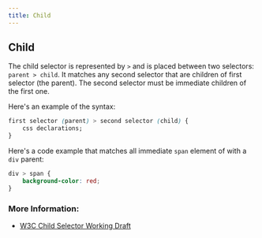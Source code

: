 ```yaml
---
title: Child
---
```

## Child

The child selector is represented by `>` and is placed between two selectors: `parent > child`. It matches any second selector that are children of first selector (the parent). The second selector must be immediate children of the first one.

Here's an example of the syntax:

```css
first selector (parent) > second selector (child) { 
    css declarations; 
}
```

Here's a code example that matches all immediate `span` element of with a `div` parent:

```css
div > span { 
    background-color: red;
}
```

### More Information:
- <a href='https://www.w3.org/TR/CSS22/selector.html#child-selectors' target='_blank' rel='nofollow'>W3C Child Selector Working Draft</a>
